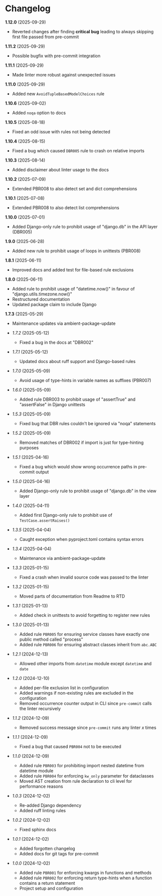 # Changelog

**1.12.0** (2025-09-29)
  * Reverted changes after finding **critical bug** leading to always skipping first file passed from pre-commit

**1.11.2** (2025-09-29)
  * Possible bugfix with pre-commit integration

**1.11.1** (2025-09-29)
  * Made linter more robust against unexpected issues

**1.11.0** (2025-09-29)
  * Added new `AvoidTupleBasedModelChoices` rule

**1.10.6** (2025-09-02)
  * Added `noqa` option to docs

**1.10.5** (2025-08-18)
  * Fixed an odd issue with rules not being detected

**1.10.4** (2025-08-15)
  * Fixed a bug which caused `DBR005` rule to crash on relative imports

**1.10.3** (2025-08-14)
  * Added disclaimer about linter usage to the docs

**1.10.2** (2025-07-09)
  * Extended PBR008 to also detect set and dict comprehensions

**1.10.1** (2025-07-08)
  * Extended PBR008 to also detect list comprehensions

**1.10.0** (2025-07-01)
  * Added Django-only rule to prohibit usage of "django.db" in the API layer (DBR005)

**1.9.0** (2025-06-28)
  * Added new rule to prohibit usage of loops in unittests (PBR008)

**1.8.1** (2025-06-11)
  * Improved docs and added test for file-based rule exclusions

**1.8.0** (2025-06-11)
  * Added rule to prohibit usage of "datetime.now()" in favour of "django.utils.timezone.now()"
  * Restructured documentation
  * Updated package claim to include Django

**1.7.3** (2025-05-29)
  * Maintenance updates via ambient-package-update

* *1.7.2* (2025-05-12)
    * Fixed a bug in the docs at "DBR002"

* *1.7.1* (2025-05-12)
    * Updated docs about ruff support and Django-based rules

* *1.7.0* (2025-05-09)
    * Avoid usage of type-hints in variable names as suffixes (PBR007)

* *1.6.0* (2025-05-09)
    * Added rule DBR003 to prohibit usage of "assertTrue" and "assertFalse" in Django unittests

* *1.5.3* (2025-05-09)
    * Fixed bug that DBR rules couldn't be ignored via "noqa" statements

* *1.5.2* (2025-05-09)
    * Removed matches of DBR002 if import is just for type-hinting purposes

* *1.5.1* (2025-04-16)
    * Fixed a bug which would show wrong occurrence paths in pre-commit output

* *1.5.0* (2025-04-16)
    * Added Django-only rule to prohibit usage of "django.db" in the view layer

* *1.4.0* (2025-04-11)
    * Added first Django-only rule to prohibit use of `TestCase.assertRaises()`

* *1.3.5* (2025-04-04)
    * Caught exception when pyproject.toml contains syntax errors

* *1.3.4* (2025-04-04)
    * Maintenance via ambient-package-update

* *1.3.3* (2025-01-15)
    * Fixed a crash when invalid source code was passed to the linter

* *1.3.2* (2025-01-15)
    * Moved parts of documentation from Readme to RTD

* *1.3.1* (2025-01-13)
    * Added check in unittests to avoid forgetting to register new rules

* *1.3.0* (2025-01-13)
    * Added rule `PBR005` for ensuring service classes have exactly one public method called "process"
    * Added rule `PBR006` for ensuring abstract classes inherit from `abc.ABC`

* *1.2.1* (2024-12-13)
    * Allowed other imports from `datetime` module except `datetime` and `date`

* *1.2.0* (2024-12-10)
    * Added per-file exclusion list in configuration
    * Added warnings if non-existing rules are excluded in the configuration
    * Removed occurrence counter output in CLI since `pre-commit` calls the linter recursively

* *1.1.2* (2024-12-09)
    * Removed success message since `pre-commit` runs any linter *x* times

* *1.1.1* (2024-12-09)
    * Fixed a bug that caused `PBR004` not to be executed

* *1.1.0* (2024-12-09)
    * Added rule `PBR003` for prohibiting import nested datetime from datetime module
    * Added rule `PBR004` for enforcing `kw_only` parameter for dataclasses
    * Moved AST creation from rule declaration to cli level for performance reasons

* *1.0.3* (2024-12-02)
    * Re-added Django dependency
    * Added ruff linting rules

* *1.0.2* (2024-12-02)
    * Fixed sphinx docs

* *1.0.1* (2024-12-02)
    * Added forgotten changelog
    * Added docs for git tags for pre-commit

* *1.0.0* (2024-12-02)
    * Added rule `PBR001` for enforcing kwargs in functions and methods
    * Added rule `PBR002` for enforcing return type-hints when a function contains a return statement
    * Project setup and configuration
